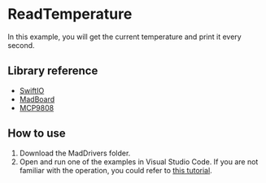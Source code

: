 # ReadTemperature

In this example, you will get the current temperature and print it every second.

## Library reference

* [SwiftIO](https://github.com/madmachineio/SwiftIO)
* [MadBoard](https://github.com/madmachineio/MadBoards)
* [MCP9808](https://github.com/madmachineio/MadDrivers/tree/main/Sources/MCP9808/MCP9808.swift)


## How to use

1. Download the MadDrivers folder.
2. Open and run one of the examples in Visual Studio Code. If you are not familiar with the operation, you could refer to [this tutorial](https://docs.madmachine.io/overview/advanced/run-example).
 